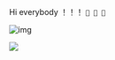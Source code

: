 Hi everybody ！！！ `🎉 🎉 🎉 `

![img](https://github-readme-stats.vercel.app/api?username=W-ChenAMG&show_icons=true)

![](https://komarev.com/ghpvc/?username=W-ChenAMG)

